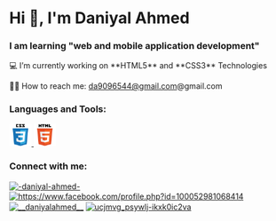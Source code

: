 <h1>Hi 👋, I'm Daniyal Ahmed</h1>

<h3>I am learning "web and mobile application development"</h3>
💻 I’m currently working on **HTML5** and **CSS3** Technologies

🤜🏻 How to reach me: <a href="mailto:da9096544@gmail.com">da9096544@gmail.com@gmail.com</a>

<h3 align="left">Languages and Tools:</h3>
<p align="left">
  <a href="" rel=""> 
    <img src="https://raw.githubusercontent.com/devicons/devicon/master/icons/css3/css3-original-wordmark.svg" alt="css3" width="40" height="40"/>
  </a> 
  <a href="" rel=""> 
    <img src="https://raw.githubusercontent.com/devicons/devicon/master/icons/html5/html5-original-wordmark.svg" alt="html5" width="40" height="40"/> 
  </a>
</p>

<h3 align="left">Connect with me:</h3>
<p align="left">
<a href="https://linkedin.com/in/-daniyal-ahmed-" target="blank"><img align="center" src="https://raw.githubusercontent.com/rahuldkjain/github-profile-readme-generator/master/src/images/icons/Social/linked-in-alt.svg" alt="-daniyal-ahmed-" height="30" width="40" /></a>
<a href="https://fb.com/https://www.facebook.com/profile.php?id=100052981068414" target="blank"><img align="center" src="https://raw.githubusercontent.com/rahuldkjain/github-profile-readme-generator/master/src/images/icons/Social/facebook.svg" alt="https://www.facebook.com/profile.php?id=100052981068414" height="30" width="40" /></a>
<a href="https://instagram.com/__daniyalahmed__" target="blank"><img align="center" src="https://raw.githubusercontent.com/rahuldkjain/github-profile-readme-generator/master/src/images/icons/Social/instagram.svg" alt="__daniyalahmed__" height="30" width="40" /></a>
<a href="https://www.youtube.com/c/ucjmvg_psywlj-ikxk0ic2va" target="blank"><img align="center" src="https://raw.githubusercontent.com/rahuldkjain/github-profile-readme-generator/master/src/images/icons/Social/youtube.svg" alt="ucjmvg_psywlj-ikxk0ic2va" height="30" width="40" /></a>
</p>
